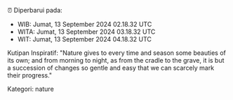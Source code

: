 ⏰ Diperbarui pada:
- WIB: Jumat, 13 September 2024 02.18.32 UTC
- WITA: Jumat, 13 September 2024 03.18.32 UTC
- WIT: Jumat, 13 September 2024 04.18.32 UTC

Kutipan Inspiratif:
"Nature gives to every time and season some beauties of its own; and from morning to night, as from the cradle to the grave, it is but a succession of changes so gentle and easy that we can scarcely mark their progress."


Kategori: nature

